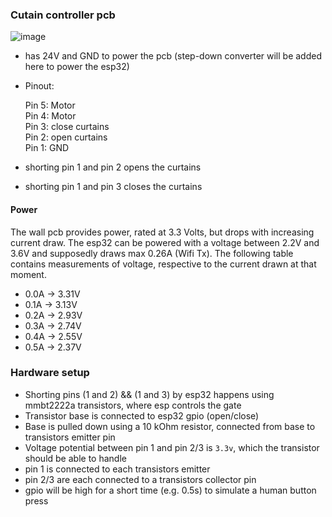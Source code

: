### Cutain controller pcb

![image](https://user-images.githubusercontent.com/38842553/168401683-ad2862df-2277-4cbb-bfc8-14a0a4172ebe.png)

- has 24V and GND to power the pcb (step-down converter will be added here to power the esp32)  
  
- Pinout:  

    Pin 5: Motor  
    Pin 4: Motor  
    Pin 3: close curtains  
    Pin 2: open curtains  
    Pin 1: GND  

- shorting pin 1 and pin 2 opens the curtains
- shorting pin 1 and pin 3 closes the curtains

#### Power
The wall pcb provides power, rated at 3.3 Volts, but drops with increasing current draw.
The esp32 can be powered with a voltage between 2.2V and 3.6V and supposedly draws max 0.26A (Wifi Tx).
The following table contains measurements of voltage, respective to the current drawn at that moment.
- 0.0A -> 3.31V
- 0.1A -> 3.13V
- 0.2A -> 2.93V
- 0.3A -> 2.74V
- 0.4A -> 2.55V
- 0.5A -> 2.37V

### Hardware setup

- Shorting pins (1 and 2) && (1 and 3) by esp32 happens using mmbt2222a transistors, where esp controls the gate
- Transistor base is connected to esp32 gpio (open/close)
- Base is pulled down using a 10 kOhm resistor, connected from base to transistors emitter pin
- Voltage potential between pin 1 and pin 2/3 is `3.3v`, which the transistor should be able to handle
- pin 1 is connected to each transistors emitter
- pin 2/3 are each connected to a transistors collector pin
- gpio will be high for a short time (e.g. 0.5s) to simulate a human button press
